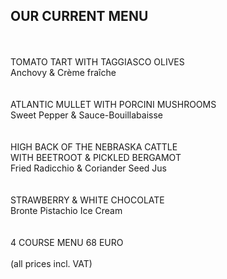 ## OUR CURRENT MENU

<br>
<br>
TOMATO TART WITH TAGGIASCO OLIVES   <br>                      
Anchovy & Crème fraîche   <br>
  <br>
   <br>
ATLANTIC MULLET WITH PORCINI MUSHROOMS     <br>               
Sweet Pepper & Sauce-Bouillabaisse    <br>          
  <br>
          <br>                                                           
HIGH BACK OF THE NEBRASKA CATTLE <br> 
WITH BEETROOT & PICKLED BERGAMOT <br>                 
Fried Radicchio & Coriander Seed Jus  <br>           
  <br>
  <br>
STRAWBERRY & WHITE CHOCOLATE   <br>
Bronte Pistachio Ice Cream  <br>
<br>
<br>
4 COURSE MENU 68 EURO<br>
<br>
(all prices incl. VAT)

